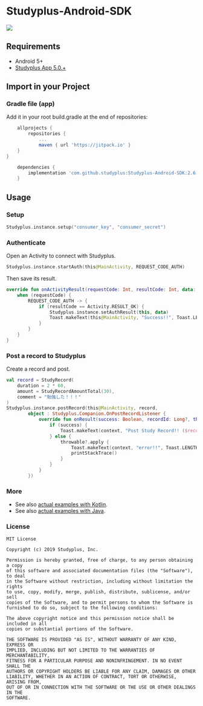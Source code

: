 # Studyplus-Android-SDK

[![](https://jitpack.io/v/studyplus/Studyplus-Android-SDK.svg)](https://jitpack.io/#studyplus/Studyplus-Android-SDK)

## Requirements

- Android 5+
- [Studyplus App 5.0.+](https://play.google.com/store/apps/details?id=jp.studyplus.android.app)

## Import in your Project

### Gradle file (app)

Add it in your root build.gradle at the end of repositories:

```groovy
    allprojects {
        repositories {
            ...
            maven { url 'https://jitpack.io' }
    }
}
```

```groovy
    dependencies {
        implementation 'com.github.studyplus:Studyplus-Android-SDK:2.6.0'
    }
```

## Usage

### Setup

```kotlin
Studyplus.instance.setup("consumer_key", "consumer_secret")
```

### Authenticate

Open an Activity to connect with Studyplus.

```kotlin
Studyplus.instance.startAuth(this@MainActivity, REQUEST_CODE_AUTH)
```

Then save its result.

```kotlin
override fun onActivityResult(requestCode: Int, resultCode: Int, data: Intent?) {
    when (requestCode) {
        REQUEST_CODE_AUTH -> {
            if (resultCode == Activity.RESULT_OK) {
                Studyplus.instance.setAuthResult(this, data)
                Toast.makeText(this@MainActivity, "Success!!", Toast.LENGTH_LONG).show()
            }
        }
    }
}
```

### Post a record to Studyplus

Create a record and post.

```kotlin
val record = StudyRecord(
    duration = 2 * 60,
    amount = StudyRecordAmountTotal(30),
    comment = "勉強した！！！"
)
Studyplus.instance.postRecord(this@MainActivity, record,
        object : Studyplus.Companion.OnPostRecordListener {
            override fun onResult(success: Boolean, recordId: Long?, throwable: Throwable?) {
                if (success) {
                    Toast.makeText(context, "Post Study Record!! ($recordId)", Toast.LENGTH_LONG).show()
                } else {
                    throwable?.apply {
                        Toast.makeText(context, "error!!", Toast.LENGTH_LONG).show()
                        printStackTrace()
                    }
                }
            }
        })
```

### More

- See also [actual examples with Kotlin](https://github.com/studyplus/Studyplus-Android-SDK/blob/master/sdk-example-kt/src/main/java/jp/studyplus/android/sdk_example_kt/MainActivity.kt).
- See also [actual examples with Java](https://github.com/studyplus/Studyplus-Android-SDK/blob/master/sdk-example-java/src/main/java/jp/studyplus/android/sdk_example_java/MainActivity.java).

### License

```text
MIT License

Copyright (c) 2019 Studyplus, Inc.

Permission is hereby granted, free of charge, to any person obtaining a copy
of this software and associated documentation files (the "Software"), to deal
in the Software without restriction, including without limitation the rights
to use, copy, modify, merge, publish, distribute, sublicense, and/or sell
copies of the Software, and to permit persons to whom the Software is
furnished to do so, subject to the following conditions:

The above copyright notice and this permission notice shall be included in all
copies or substantial portions of the Software.

THE SOFTWARE IS PROVIDED "AS IS", WITHOUT WARRANTY OF ANY KIND, EXPRESS OR
IMPLIED, INCLUDING BUT NOT LIMITED TO THE WARRANTIES OF MERCHANTABILITY,
FITNESS FOR A PARTICULAR PURPOSE AND NONINFRINGEMENT. IN NO EVENT SHALL THE
AUTHORS OR COPYRIGHT HOLDERS BE LIABLE FOR ANY CLAIM, DAMAGES OR OTHER
LIABILITY, WHETHER IN AN ACTION OF CONTRACT, TORT OR OTHERWISE, ARISING FROM,
OUT OF OR IN CONNECTION WITH THE SOFTWARE OR THE USE OR OTHER DEALINGS IN THE
SOFTWARE.
```

